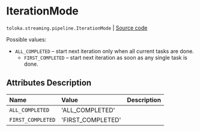 # IterationMode
`toloka.streaming.pipeline.IterationMode` | [Source code](https://github.com/Toloka/toloka-kit/blob/v1.2.2/src/streaming/pipeline.py#L70)

Possible values:


* `ALL_COMPLETED` – start next iteration only when all current tasks are done.
    * `FIRST_COMPLETED` – start next iteration as soon as any single task is done.

## Attributes Description

| Name | Value | Description |
| :------| :-----------| :----------| 
`ALL_COMPLETED`|'ALL_COMPLETED'|
`FIRST_COMPLETED`|'FIRST_COMPLETED'|
